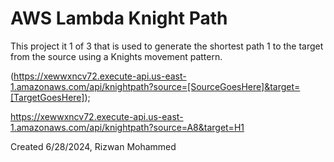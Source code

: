 # AWS Lambda Knight Path

This project it 1 of 3 that is used to generate the shortest path 1 to the target from the source using a Knights movement pattern.

(https://xewwxncv72.execute-api.us-east-1.amazonaws.com/api/knightpath?source=[SourceGoesHere]&target=[TargetGoesHere]);

https://xewwxncv72.execute-api.us-east-1.amazonaws.com/api/knightpath?source=A8&target=H1

Created 6/28/2024, Rizwan Mohammed
